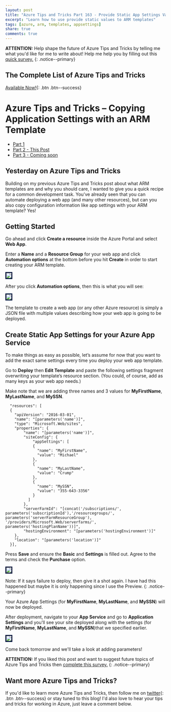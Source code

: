 ```yaml
---
layout: post
title: "Azure Tips and Tricks Part 163 - Provide Static App Settings Values in an ARM Template"
excerpt: "Learn how to use provide static values to ARM templates"
tags: [azure, arm, templates, appsettings]
share: true
comments: true
---
```


**ATTENTION:** Help shape the future of Azure Tips and Tricks by telling me what you'd like for me to write about! Help me help you by filling out this [quick survey.](http://survey.azuredev.tips)
{: .notice--primary}

## The Complete List of Azure Tips and Tricks

[Available Now!](https://michaelcrump.net/azure-tips-and-tricks-complete-list/){: .btn .btn--success}

# Azure Tips and Tricks – Copying Application Settings with an ARM Template

* [Part 1](https://www.michaelcrump.net/azure-tips-and-tricks162/)
* [Part 2 - This Post](https://www.michaelcrump.net/azure-tips-and-tricks163/)  
* [Part 3 - Coming soon]()

## Yesterday on Azure Tips and Tricks

Building on my previous Azure Tips and Tricks post about what ARM templates are and why you should care, I wanted to give you a quick recipe for a common development task. You’ve already seen that you can automate deploying a web app (and many other resources), but can you also copy configuration information like app settings with your ARM template? Yes! 

## Getting Started

Go ahead and click **Create a resource** inside the Azure Portal and select **Web App**.

Enter a **Name** and a **Resource Group** for your web app and click **Automation options** at the bottom before you hit **Create** in order to start creating your ARM template.

<img style="border:3px solid #021a40" src="/files/new_webapp.png">

After you click **Automation options**, then this is what you will see:

<img style="border:3px solid #021a40" src="/files/arm_template.png">

The template to create a web app (or any other Azure resource) is simply a JSON file with multiple values describing how your web app is going to be deployed.

## Create Static App Settings for your Azure App Service

To make things as easy as possible, let’s assume for now that you want to add the exact same settings every time you deploy your web app template. 

Go to **Deploy** then **Edit Template** and paste the following settings fragment overwriting your template’s resource section. (You could, of course, add as many keys as your web app needs.)

Make note that we are adding three names and 3 values for **MyFirstName**, **MyLastName**, and **MySSN**.

```
  "resources": [
  {
    "apiVersion": "2016-03-01",
    "name": "[parameters('name')]",
    "type": "Microsoft.Web/sites",
    "properties": {
        "name": "[parameters('name')]",
        "siteConfig": {
            "appSettings": [
            {
              "name": "MyFirstName",
              "value": "Michael"
            },
            {
              "name": "MyLastName",
              "value": "Crump"
            },
            {
              "name": "MySSN",
              "value": "355-643-3356"
            }
          ]
        },
        "serverFarmId": "[concat('/subscriptions/', parameters('subscriptionId'),'/resourcegroups/', parameters('serverFarmResourceGroup'), '/providers/Microsoft.Web/serverfarms/', parameters('hostingPlanName'))]",
        "hostingEnvironment": "[parameters('hostingEnvironment')]"
    },
    "location": "[parameters('location')]"
  }],
```

Press **Save** and ensure the **Basic** and **Settings** is filled out. Agree to the terms and check the **Purchase** option. 

<img style="border:3px solid #021a40" src="/files/customdeployment.png">

Note: If it says failure to deploy, then give it a shot again. I have had this happened but maybe it is only happening since I use the Preview. 
{: .notice--primary}

 Your Azure App Settings (for **MyFirstName**, **MyLastName**, and **MySSN**) will now be deployed. 

After deployment, navigate to your **App Service** and go to **Application Settings** and you'll see your site deployed along with the settings (for **MyFirstName**, **MyLastName**, and **MySSN**)that we specified earlier. 

<img style="border:3px solid #021a40" src="/files/create_resource1.png">

Come back tomorrow and we'll take a look at adding parameters!

**ATTENTION:** If you liked this post and want to suggest future topics of Azure Tips and Tricks then [complete this survey.](http://survey.azuredev.tips)
{: .notice--primary}

## Want more Azure Tips and Tricks?

If you'd like to learn more Azure Tips and Tricks, then follow me on [twitter](http://twitter.com/mbcrump){: .btn .btn--success} or stay tuned to this blog! I'd also love to hear your tips and tricks for working in Azure, just leave a comment below.
